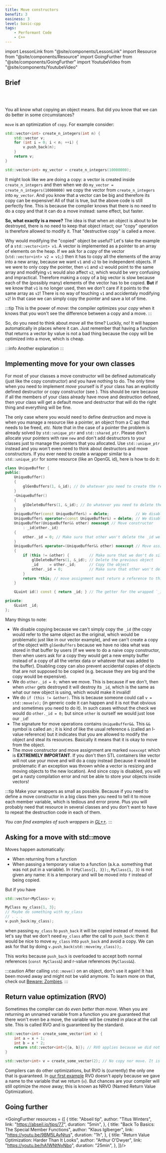 ```yaml
---
title: Move constructors
benefit: 3
easiness: 3
level: basic-cpp
tags:
    - Performant Code
    - C++
---
```

import LessonLink from "@site/components/LessonLink"
import Resource from "@site/components/Resource"
import GoingFurther from "@site/components/GoingFurther"
import YoutubeVideo from "@site/components/YoutubeVideo"

## Brief

<YoutubeVideo id="ehMg6zvXuMY?list=PLlrATfBNZ98dudnM48yfGUldqGD0S4FFb"/>

<br/>

<YoutubeVideo id="OWNeCTd7yQE?list=PLlrATfBNZ98dudnM48yfGUldqGD0S4FFb"/>

<br/>

You all know what copying an object means. But did you know that we can do better in some circumstances?

`move` is an optimization of `copy`. For example consider:

```cpp
std::vector<int> create_n_integers(int n) {
    std::vector v;
    for (int i = 0; i < n; ++i) {
        v.push_back(n);
    }
    return v;
}

std::vector<int> my_vector = create_n_integers(10000000);
```

It might look like we are doing a copy: a vector is created inside `create_n_integers` and then when we do `my_vector = create_n_integers(10000000)` we copy the vector from `create_n_integers` into `my_vector`. And you know that a vector can be big and therefore its copy can be expensive! All of that is true, but the above code is still perfectly fine. This is because the compiler knows that there is no need to do a copy and that it can do a move instead: same effect, but faster.

**So, what exactly is a move?** The idea is that when an object is about to be destroyed, there is no need to keep that object intact; our "copy" operation is therefore allowed to modify it. That "destructive copy" is called a *move*.

Why would modifying the "copied" object be useful? Let's take the example of a `std::vector<int> v1`. A vector is implemented as a pointer to an array of elements on the heap. If we ask for a *copy* of the vector (`std::vector<int> v2 = v1;`) then it has to copy all the elements of the array into a new array, because we want `v1` and `v2` to be independent objects. If we were to only copy the pointer, then `v1` and `v2` would point to the same array and modifying `v1` would also affect `v2`, which would be very confusing and impractical.
Therefore making a copy of a big vector is slow because each of the (possibly many) elements of the vector has to be copied. **But** if we know that `v1` is no longer used, then we don't care if it points to the same array as `v2`! There is no way of touching `v1` and accidentaly modifying `v2`! In that case we can simply copy the pointer and save a lot of time.

:::tip
This is the power of *move*: the compiler optimizes your *copy* when it knows that you won't see the difference between a copy and a move.
:::

So, do you need to think about *move* all the time? Luckily, no! It will happen automatically in places where it can. Just remember that having a function that returns a vector by value is not a bad thing because the copy will be optimized into a move, which is cheap.

:::info Another explanation
<Resource author="The Cherno" title="Move Semantics in C++" link="https://youtu.be/ehMg6zvXuMY" duration="13min"/>
:::

## Implementing move for your own classes

For most of your classes a move constructor will be defined automatically (just like the copy constructor) and you have nothing to do.
The only time when you need to implement *move* yourself is if your class has an explicitly defined destructor or copy constructor (see <LessonLink slug="rule-of-5"/>). This should be rare because if all the members of your class already have move and destruction defined, then your class will get a default move and destructor that will do the right thing and everything will be fine.

The only case where you would need to define destruction and move is when you manage a resource like a pointer, an object from a C api that needs to be freed, *etc.* Note that in the case of a pointer the problem is already solved by `std::unique_ptr` and `std::shared_ptr`. Please don't allocate your pointers with raw `new` and don't add destructors to your classes just to manage the pointers that you allocated. Use `std::unique_ptr` instead and you won't even need to think about destructors and move constructors.
If you ever need to create a wrapper similar to a `std::unique_ptr` for some resource (like an OpenGL id), here is how to do it:

```cpp
class UniqueBuffer {
public:
    UniqueBuffer()
    {
        glGenBuffers(1, &_id); // Do whatever you need to create the resource
    }
    ~UniqueBuffer()
    {
        glDeleteBuffers(1, &_id); // Do whatever you need to delete the resource
    }
    UniqueBuffer(const UniqueBuffer&) = delete;            // We disable copying
    UniqueBuffer& operator=(const UniqueBuffer&) = delete; // We disable copying
    UniqueBuffer(UniqueBuffer&& other) noexcept // Move constructor
        : _id{other._id}
    {
        other._id = 0; // Make sure that other won't delete the _id we just copied
    }
    UniqueBuffer& operator=(UniqueBuffer&& other) noexcept // Move assignment operator
    {
        if (this != &other) {         // Make sure that we don't do silly things when we try to move an object to itself
            glDeleteBuffers(1, &_id); // Delete the previous object
            _id     = other._id;      // Copy the object
            other._id = 0;            // Make sure that other won't delete the _id we just copied
        }
        return *this; // move assignment must return a reference to this, so we do it
    }

    GLuint id() const { return _id; } // The getter for the wrapped `_id`.

private:
    GLuint _id;
};
```

Many things to note:

- We disable copying because we can't simply copy the `_id` (the copy would refer to the same object as the original, which would be problematic just like in our vector example), and we can't create a copy of the object with `glGenBuffers` because we have no idea what was stored in that buffer by users (if we were to do a naive copy constructor, then when users ask for a copy they would get a new empty buffer instead of a copy of all the vertex data or whatever that was added to the buffer). Disabling copy can also prevent accidental copies of objects that are not supposed to be copied (e.g. because they are big and the copy would be expensive).
- We do `other._id = 0;` when we move. This is because if we don't, then when `other` gets destroyed it will destroy its `_id`, which is the same as what our new object is using, which would make it invalid!
- We do `if (this != &other)`. This is because someone could call `v = std::move(v);` (in generic code it can happen and it is not that obvious and sometimes you need to do it). In such cases without the check we would do `other._id = 0;` but since `other` is ourself we would just lose our `_id`!
- The signature for move operations contains `UniqueBuffer&&`. This `&&` symbol is called an <LessonLink text="r-value reference" slug="l-values-and-r-values"/>; it is kind of like the usual reference `&` (called an l-value reference) but it indicates that you are allowed to modify the object and steal its resources. Basically it means that it is okay to move from the object. 
- The move constructor and move assignment are marked `noexcept` which is **EXTREMELY IMPORTANT**. If you don't then STL containers like vector will not use your move and will do a copy instead (because it would be problematic if an exception was thrown while a vector is resizing and moving objects to the new location). And since copy is disabled, you will get a nasty compilation error and not be able to store your objects inside vectors!

:::tip
Make your wrappers as small as possible. Because if you need to define a move constructor in a big class then you need to tell it to move each member variable, which is tedious and error prone. Plus you will probably need that resource in several classes and you don't want to have to repeat the destruction code in each of them.

*You can find examples of such wrappers in [GL++](https://github.com/CoolLibs/glpp/blob/main/src/glpp/internal/UniqueHandle.h)*.
:::

## Asking for a move with std::move

Moves happen automatically:
- When returning from a function
- When passing a temporary value to a function (a.k.a. something that was not put in a variable). In `f(MyClass{1, 3});`, `MyClass{1, 3}` is not given any name: it is a temporary and will be moved into `f` instead of being copied.

But if you have
```cpp
std::vector<MyClass> v;

MyClass my_class{1, 3};
// Maybe do something with my_class
// . . .
v.push_back(my_class);
```

when passing `my_class` to `push_back` it will be copied instead of moved. But let's say that we don't need `my_class` after the call to `push_back`: then it would be nice to move `my_class` into `push_back` and avoid a copy. We can ask for that by doing `v.push_back(std::move(my_class));`.

This works because `push_back` is overloaded to accept both normal references (`const MyClass&`) and r-value references (`MyClass&&`).

:::caution
After calling `std::move()` on an object, don't use it again! It has been moved away and might not be valid anymore. To learn more on that, check out [Beware: Zombies](https://abseil.io/tips/77).
:::

## Return value optimization (RVO)

Sometimes the compiler can do *even better than move*. When you are returning an unnamed variable from a function you are guaranteed that there won't even be a move, the variable will be created in place at the call site. This is called RVO and is guaranteed by the standard.
```cpp
std::vector<int> create_some_vector(int x) {
    int a = x + 1;
    int b = x * 2;
    return std::vector<int>{{a, b}}; // RVO applies because we did not give a name to the variable std::vector<int>{{a, b}}, we returned it directly
}

std::vector<int> v = create_some_vector(2); // No copy nor move. It is the same as doing std::vector<int> v = {2 + 1, 2 * 2};
```

Compilers can do other optimizations, but RVO is (currently) the only one that is guaranteed. In [our first example](#brief) RVO doesn't apply because we gave a name to the variable that we return (`v`). But chances are your compiler will still optimize the *move* away; this is known as NRVO (Named Return Value Optimization).

## Going further

<GoingFurther resources = {[
    {
        title: "Abseil tip",
        author: "Titus Winters",
        link: "https://abseil.io/tips/77",
        duration: "5min",
    },
    {
        title: "Back To Basics: The Special Member Functions",
        author: "Klaus Iglberger",
        link: "https://youtu.be/9BM5LAvNtus",
        duration: "1h",
    },
    {
        title: "Return Value Optimization: Harder Than It Looks",
        author: "Arthur O'Dwyer",
        link: "https://youtu.be/hA1WNtNyNbo",
        duration: "25min",
    },
]}/>